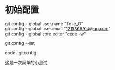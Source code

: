 # 初始配置

git config --global user.name "Totie_O"  
git config --global user.email "1215369914@qq.com"  
git config --global core.editor "code -w"  

git config --list  

code .\.gitconfig  

这是一次简单的小测试